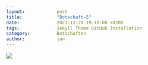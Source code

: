 ```yaml
---
layout:            post
title:             "Botschaft-5"
date:              2021-12-29 19:10:00 +0200
tags:              Jekyll Theme GitHub Installation
category:          Botschaften
author:            jan
---
```


![](//www.youtube.com/watch?v=cHRchho_j4w)
